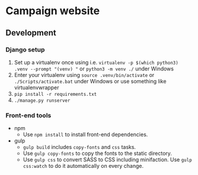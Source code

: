 # Campaign website

## Development

### Django setup
1. Set up a virtualenv once using i.e. `virtualenv -p $(which python3) .venv --prompt "(venv) "` or `python3 -m venv ./` under Windows
2. Enter your virtualenv using `source .venv/bin/activate` or `./Scripts/activate.bat` under Windows or use something like virtualenvwrapper
3. `pip install -r requirements.txt`
4. `./manage.py runserver`

### Front-end tools
* npm
  * Use `npm install` to install front-end dependencies.
* gulp
  * `gulp build` includes `copy-fonts` and `css` tasks.
  * Use `gulp copy-fonts` to copy the fonts to the static directory.
  * Use `gulp css` to convert SASS to CSS including minifaction.
  Use `gulp css:watch` to do it automatically on every change.
